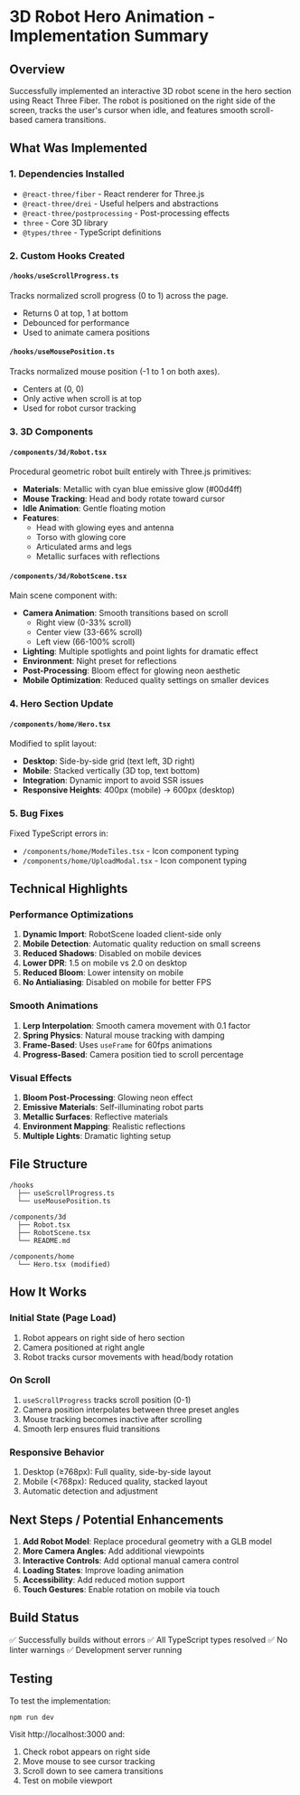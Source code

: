 # 3D Robot Hero Animation - Implementation Summary

## Overview
Successfully implemented an interactive 3D robot scene in the hero section using React Three Fiber. The robot is positioned on the right side of the screen, tracks the user's cursor when idle, and features smooth scroll-based camera transitions.

## What Was Implemented

### 1. Dependencies Installed
- `@react-three/fiber` - React renderer for Three.js
- `@react-three/drei` - Useful helpers and abstractions
- `@react-three/postprocessing` - Post-processing effects
- `three` - Core 3D library
- `@types/three` - TypeScript definitions

### 2. Custom Hooks Created

#### `/hooks/useScrollProgress.ts`
Tracks normalized scroll progress (0 to 1) across the page.
- Returns 0 at top, 1 at bottom
- Debounced for performance
- Used to animate camera positions

#### `/hooks/useMousePosition.ts`
Tracks normalized mouse position (-1 to 1 on both axes).
- Centers at (0, 0)
- Only active when scroll is at top
- Used for robot cursor tracking

### 3. 3D Components

#### `/components/3d/Robot.tsx`
Procedural geometric robot built entirely with Three.js primitives:
- **Materials**: Metallic with cyan blue emissive glow (#00d4ff)
- **Mouse Tracking**: Head and body rotate toward cursor
- **Idle Animation**: Gentle floating motion
- **Features**:
  - Head with glowing eyes and antenna
  - Torso with glowing core
  - Articulated arms and legs
  - Metallic surfaces with reflections

#### `/components/3d/RobotScene.tsx`
Main scene component with:
- **Camera Animation**: Smooth transitions based on scroll
  - Right view (0-33% scroll)
  - Center view (33-66% scroll)
  - Left view (66-100% scroll)
- **Lighting**: Multiple spotlights and point lights for dramatic effect
- **Environment**: Night preset for reflections
- **Post-Processing**: Bloom effect for glowing neon aesthetic
- **Mobile Optimization**: Reduced quality settings on smaller devices

### 4. Hero Section Update

#### `/components/home/Hero.tsx`
Modified to split layout:
- **Desktop**: Side-by-side grid (text left, 3D right)
- **Mobile**: Stacked vertically (3D top, text bottom)
- **Integration**: Dynamic import to avoid SSR issues
- **Responsive Heights**: 400px (mobile) → 600px (desktop)

### 5. Bug Fixes
Fixed TypeScript errors in:
- `/components/home/ModeTiles.tsx` - Icon component typing
- `/components/home/UploadModal.tsx` - Icon component typing

## Technical Highlights

### Performance Optimizations
1. **Dynamic Import**: RobotScene loaded client-side only
2. **Mobile Detection**: Automatic quality reduction on small screens
3. **Reduced Shadows**: Disabled on mobile devices
4. **Lower DPR**: 1.5 on mobile vs 2.0 on desktop
5. **Reduced Bloom**: Lower intensity on mobile
6. **No Antialiasing**: Disabled on mobile for better FPS

### Smooth Animations
1. **Lerp Interpolation**: Smooth camera movement with 0.1 factor
2. **Spring Physics**: Natural mouse tracking with damping
3. **Frame-Based**: Uses `useFrame` for 60fps animations
4. **Progress-Based**: Camera position tied to scroll percentage

### Visual Effects
1. **Bloom Post-Processing**: Glowing neon effect
2. **Emissive Materials**: Self-illuminating robot parts
3. **Metallic Surfaces**: Reflective materials
4. **Environment Mapping**: Realistic reflections
5. **Multiple Lights**: Dramatic lighting setup

## File Structure
```
/hooks
  ├── useScrollProgress.ts
  └── useMousePosition.ts

/components/3d
  ├── Robot.tsx
  ├── RobotScene.tsx
  └── README.md

/components/home
  └── Hero.tsx (modified)
```

## How It Works

### Initial State (Page Load)
1. Robot appears on right side of hero section
2. Camera positioned at right angle
3. Robot tracks cursor movements with head/body rotation

### On Scroll
1. `useScrollProgress` tracks scroll position (0-1)
2. Camera position interpolates between three preset angles
3. Mouse tracking becomes inactive after scrolling
4. Smooth lerp ensures fluid transitions

### Responsive Behavior
1. Desktop (≥768px): Full quality, side-by-side layout
2. Mobile (<768px): Reduced quality, stacked layout
3. Automatic detection and adjustment

## Next Steps / Potential Enhancements

1. **Add Robot Model**: Replace procedural geometry with a GLB model
2. **More Camera Angles**: Add additional viewpoints
3. **Interactive Controls**: Add optional manual camera control
4. **Loading States**: Improve loading animation
5. **Accessibility**: Add reduced motion support
6. **Touch Gestures**: Enable rotation on mobile via touch

## Build Status
✅ Successfully builds without errors
✅ All TypeScript types resolved
✅ No linter warnings
✅ Development server running

## Testing
To test the implementation:
```bash
npm run dev
```

Visit http://localhost:3000 and:
1. Check robot appears on right side
2. Move mouse to see cursor tracking
3. Scroll down to see camera transitions
4. Test on mobile viewport


